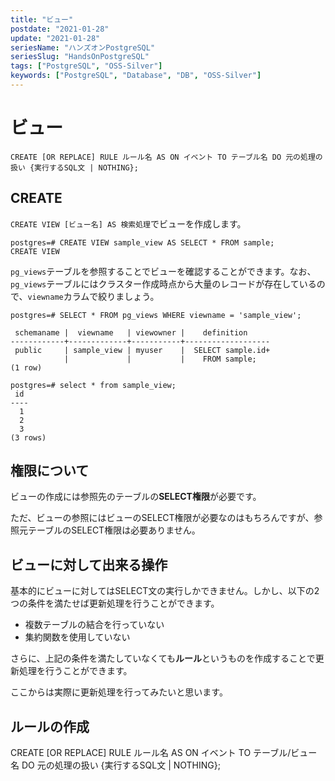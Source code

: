 ```yaml
---
title: "ビュー"
postdate: "2021-01-28"
update: "2021-01-28"
seriesName: "ハンズオンPostgreSQL"
seriesSlug: "HandsOnPostgreSQL"
tags: ["PostgreSQL", "OSS-Silver"]
keywords: ["PostgreSQL", "Database", "DB", "OSS-Silver"]
---
```


# ビュー

`CREATE [OR REPLACE] RULE ルール名 AS ON イベント TO テーブル名 DO 元の処理の扱い {実行するSQL文 | NOTHING};`

## CREATE

`CREATE VIEW [ビュー名] AS 検索処理`でビューを作成します。

```dummy:title=console
postgres=# CREATE VIEW sample_view AS SELECT * FROM sample;
CREATE VIEW
```

`pg_views`テーブルを参照することでビューを確認することができます。なお、`pg_views`テーブルにはクラスター作成時点から大量のレコードが存在しているので、`viewname`カラムで絞りましょう。

```dummy:title=console
postgres=# SELECT * FROM pg_views WHERE viewname = 'sample_view';

 schemaname |  viewname   | viewowner |    definition     
------------+-------------+-----------+-------------------
 public     | sample_view | myuser    |  SELECT sample.id+
            |             |           |    FROM sample;
(1 row)
```

```dummy:title=console
postgres=# select * from sample_view;
 id 
----
  1 
  2
  3
(3 rows)
```

## 権限について

ビューの作成には参照先のテーブルの**SELECT権限**が必要です。

ただ、ビューの参照にはビューのSELECT権限が必要なのはもちろんですが、参照元テーブルのSELECT権限は必要ありません。


## ビューに対して出来る操作

基本的にビューに対してはSELECT文の実行しかできません。しかし、以下の2つの条件を満たせば更新処理を行うことができます。

- 複数テーブルの結合を行っていない
- 集約関数を使用していない

さらに、上記の条件を満たしていなくても**ルール**というものを作成することで更新処理を行うことができます。

ここからは実際に更新処理を行ってみたいと思います。

## ルールの作成

CREATE [OR REPLACE] RULE ルール名 AS ON イベント TO テーブル/ビュー名 DO 元の処理の扱い {実行するSQL文 | NOTHING};